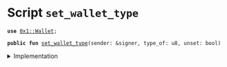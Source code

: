
<a name="set_wallet_type"></a>

# Script `set_wallet_type`





<pre><code><b>use</b> <a href="../../modules/doc/Wallet.md#0x1_Wallet">0x1::Wallet</a>;
</code></pre>




<pre><code><b>public</b> <b>fun</b> <a href="ol_wallet_set.md#set_wallet_type">set_wallet_type</a>(sender: &signer, type_of: u8, unset: bool)
</code></pre>



<details>
<summary>Implementation</summary>


<pre><code><b>fun</b> <a href="ol_wallet_set.md#set_wallet_type">set_wallet_type</a>(sender: &signer, type_of: u8, unset: bool) {
  <b>if</b> (type_of == 0) {
    <a href="../../modules/doc/Wallet.md#0x1_Wallet_set_slow">Wallet::set_slow</a>(sender);
  };

  <b>if</b> (type_of == 1) {
    <b>if</b> (unset) {
      <a href="../../modules/doc/Wallet.md#0x1_Wallet_remove_comm">Wallet::remove_comm</a>(sender);
    } <b>else</b> {
      <a href="../../modules/doc/Wallet.md#0x1_Wallet_set_comm">Wallet::set_comm</a>(sender);
    };
  };
}
</code></pre>



</details>


[//]: # ("File containing references which can be used from documentation")
[ACCESS_CONTROL]: https://github.com/libra/lip/blob/master/lips/lip-2.md
[ROLE]: https://github.com/libra/lip/blob/master/lips/lip-2.md#roles
[PERMISSION]: https://github.com/libra/lip/blob/master/lips/lip-2.md#permissions

